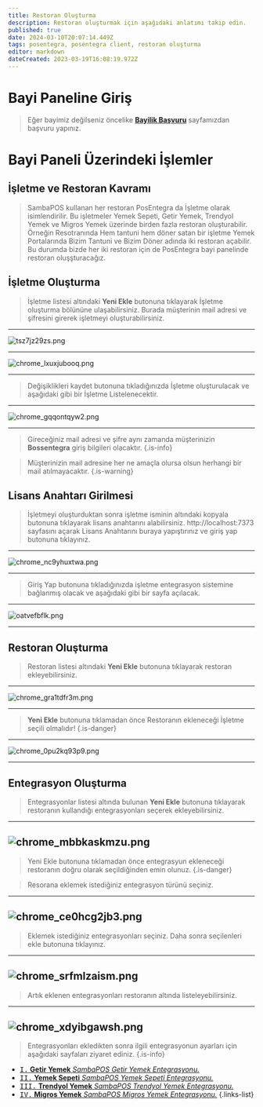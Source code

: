 ```yaml
---
title: Restoran Oluşturma
description: Restoran oluşturmak için aşağıdaki anlatımı takip edin.
published: true
date: 2024-03-10T20:07:14.449Z
tags: posentegra, posentegra client, restoran oluşturma
editor: markdown
dateCreated: 2023-03-19T16:08:19.972Z
---
```


# Bayi Paneline Giriş
> Eğer bayimiz değilseniz öncelike <a href=https://posentegra.com/register >**Bayilik Başvuru**</a> sayfamızdan başvuru yapınız.

# Bayi Paneli Üzerindeki İşlemler

## İşletme ve Restoran Kavramı
> SambaPOS kullanan her restoran PosEntegra da İşletme olarak isimlendirilir. Bu işletmeler Yemek Sepeti, Getir Yemek, Trendyol Yemek ve Migros Yemek üzerinde birden fazla restoran oluşturabilir. Örneğin Resotranında Hem tantuni hem döner satan bir işletme Yemek Portalarında Bizim Tantuni ve Bizim Döner adında iki restoran açabilir. Bu durumda bizde her iki restoran için de PosEntegra bayi panelinde restoran oluşşturacağız.
## İşletme Oluşturma
> İşletme listesi altındaki **Yeni Ekle** butonuna tıklayarak İşletme oluşturma bölününe ulaşabilirsiniz. Burada müşterinin mail adresi ve şifresini girerek işletmeyi oluşturabilirsiniz.

---

![tsz7jz29zs.png](/resimler/tsz7jz29zs.png)

---

![chrome_lxuxjubooq.png](/resimler/chrome_lxuxjubooq.png)

---

> Değişiklikleri kaydet butonuna tıkladığınızda İşletme oluşturulacak ve aşağıdaki gibi bir İşletme Listelenecektir.

---

![chrome_gqqontqyw2.png](/resimler/chrome_gqqontqyw2.png)

---

> Gireceğiniz mail adresi ve şifre aynı zamanda müşterinizin **Bossentegra** giriş bilgileri olacaktır.
{.is-info}

> Müşterinizin mail adresine her ne amaçla olursa olsun herhangi bir mail atılmayacaktır.
{.is-warning}

## Lisans Anahtarı Girilmesi

> İşletmeyi oluşturduktan sonra işletme isminin altındaki kopyala butonuna tıklayarak lisans anahtarını alabilirsiniz. http://localhost:7373 sayfasını açarak Lisans Anahtarını buraya yapıştırınız ve giriş yap butonuna tıklayınız.

---

![chrome_nc9yhuxtwa.png](/resimler/chrome_nc9yhuxtwa.png)

---

> Giriş Yap butonuna tıkladığınızda işletme entegrasyon sistemine bağlanmış olacak ve aşağıdaki gibi bir sayfa açılacak.

---

![oatvefbflk.png](/resimler/oatvefbflk.png)

---


## Restoran Oluşturma
> Restoran listesi altındaki **Yeni Ekle** butonuna tıklayarak restoran ekleyebilirsiniz.

---

![chrome_gra1tdfr3m.png](/resimler/chrome_gra1tdfr3m.png)

---

> **Yeni Ekle** butonuna tıklamadan önce Restoranın ekleneceği İşletme seçili olmalıdır!
{.is-danger}

---

![chrome_0pu2kq93p9.png](/resimler/chrome_0pu2kq93p9.png)


---



## Entegrasyon Oluşturma
> Entegrasyonlar listesi altında bulunan **Yeni Ekle** butonuna tıklayarak restoranın kullandığı entegrasyonları seçerek ekleyebilirsiniz.
---
![chrome_mbbkaskmzu.png](/resimler/chrome_mbbkaskmzu.png)
---
> Yeni Ekle butonuna tıklamadan önce entegrasyun ekleneceği restoranın doğru olarak seçildiğinden emin olunuz.
{.is-danger}

> Resorana eklemek istediğiniz entegrasyon türünü seçiniz.
---
![chrome_ce0hcg2jb3.png](/resimler/chrome_ce0hcg2jb3.png)
---
> Eklemek istediğiniz entegrasyonları seçiniz. Daha sonra seçilenleri ekle butonuna tıklayınız.
---
![chrome_srfmlzaism.png](/resimler/chrome_srfmlzaism.png)
---
> Artık eklenen entegrasyonları restoranın altında listeleyebilirsiniz.
---
![chrome_xdyibgawsh.png](/resimler/chrome_xdyibgawsh.png)
---
> Entegrasyonları ekledikten sonra ilgili entegrasyonun ayarları için aşağıdaki sayfaları ziyaret ediniz.
{.is-info}

- [<kbd>I.</kbd> **Getir Yemek** *SambaPOS Getir Yemek Entegrasyonu.*](/sambapos/getir-yemek-entegrasyonu)
- [<kbd>II.</kbd> **Yemek Sepeti** *SambaPOS Yemek Sepeti Entegrasyonu.*](/sambapos/yemek-sepeti-entegrasyonu)
- [<kbd>III.</kbd> **Trendyol Yemek** *SambaPOS Trendyol Yemek Entegrasyonu.*](/sambapos/trendyol-yemek-entegrasyonu)
- [<kbd>IV.</kbd> **Migros Yemek** *SambaPOS Migros Yemek Entegrasyonu.*](/sambapos/migros-yemek-entegrasyonu)
{.links-list}



